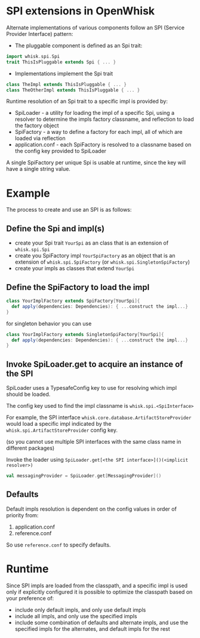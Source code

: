 # SPI extensions in OpenWhisk

Alternate implementations of various components follow an SPI (Service Provider Interface) pattern:
* The pluggable component is defined as an Spi trait:
```scala
import whisk.spi.Spi
trait ThisIsPluggable extends Spi { ... }
```
* Implementations implement the Spi trait
```scala
class TheImpl extends ThisIsPluggable { ... }
class TheOtherImpl extends ThisIsPluggable { ... }
```

Runtime resolution of an Spi trait to a specific impl is provided by:
* SpiLoader - a utility for loading the impl of a specific Spi, using a resolver to determine the impls factory classname, and reflection to load the factory object
* SpiFactory - a way to define a factory for each impl, all of which are loaded via reflection
* application.conf - each SpiFactory is resolved to a classname based on the config key provided to SpiLoader

A single SpiFactory per unique Spi is usable at runtime, since the key will have a single string value. 

# Example

The process to create and use an SPI is as follows:

## Define the Spi and impl(s)

* create your Spi trait `YourSpi` as an class that is an extension of `whisk.spi.Spi`
* create you SpiFactory impl `YourSpiFactory` as an object that is an extension of `whisk.spi.SpiFactory` (or `whisk.spi.SingletonSpiFactory`)
* create your impls as classes that extend `YourSpi`

## Define the SpiFactory to load the impl

```scala
class YourImplFactory extends SpiFactory[YourSpi]{
  def apply(dependencies: Dependencies): { ...construct the impl...}
}
```
for singleton behavior you can use
```scala
class YourImplFactory extends SingletonSpiFactory[YourSpi]{
  def apply(dependencies: Dependencies): { ...construct the impl...}
}
```

## Invoke SpiLoader.get to acquire an instance of the SPI

SpiLoader uses a TypesafeConfig key to use for resolving which impl should be loaded. 

The config key used to find the impl classname is `whisk.spi.<SpiInterface>` 

For example, the SPI interface `whisk.core.database.ArtifactStoreProvider` would load a specific impl indicated by the  `whisk.spi.ArtifactStoreProvider` config key.

(so you cannot use multiple SPI interfaces with the same class name in different packages)
 

Invoke the loader using `SpiLoader.get[<the SPI interface>]()(<implicit resolver>)`

```scala
val messagingProvider = SpiLoader.get[MessagingProvider]()
```

## Defaults

Default impls resolution is dependent on the config values in order of priority from:
1. application.conf
2. reference.conf

So use `reference.conf` to specify defaults.

# Runtime

Since SPI impls are loaded from the classpath, and a specific impl is used only if explicitly configured it is possible to optimize the classpath based on your preference of:
* include only default impls, and only use default impls
* include all impls, and only use the specified impls
* include some combination of defaults and alternate impls, and use the specified impls for the alternates, and default impls for the rest

